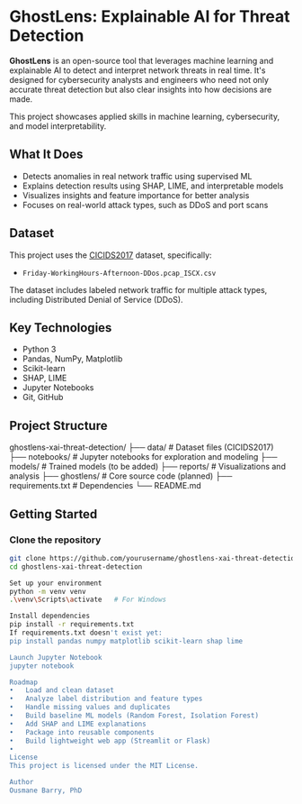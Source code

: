 # GhostLens: Explainable AI for Threat Detection

**GhostLens** is an open-source tool that leverages machine learning and explainable AI to detect and interpret network threats in real time. It's designed for cybersecurity analysts and engineers who need not only accurate threat detection but also clear insights into how decisions are made.

This project showcases applied skills in machine learning, cybersecurity, and model interpretability.

## What It Does

- Detects anomalies in real network traffic using supervised ML
- Explains detection results using SHAP, LIME, and interpretable models
- Visualizes insights and feature importance for better analysis
- Focuses on real-world attack types, such as DDoS and port scans

## Dataset

This project uses the [CICIDS2017](https://www.unb.ca/cic/datasets/ids-2017.html) dataset, specifically:

- `Friday-WorkingHours-Afternoon-DDos.pcap_ISCX.csv`

The dataset includes labeled network traffic for multiple attack types, including Distributed Denial of Service (DDoS).

## Key Technologies

- Python 3
- Pandas, NumPy, Matplotlib
- Scikit-learn
- SHAP, LIME
- Jupyter Notebooks
- Git, GitHub

## Project Structure
ghostlens-xai-threat-detection/
├── data/ # Dataset files (CICIDS2017)
├── notebooks/ # Jupyter notebooks for exploration and modeling
├── models/ # Trained models (to be added)
├── reports/ # Visualizations and analysis
├── ghostlens/ # Core source code (planned)
├── requirements.txt # Dependencies
└── README.md

## Getting Started

### Clone the repository

```bash
git clone https://github.com/yourusername/ghostlens-xai-threat-detection.git
cd ghostlens-xai-threat-detection

Set up your environment
python -m venv venv
.\venv\Scripts\activate   # For Windows

Install dependencies
pip install -r requirements.txt
If requirements.txt doesn't exist yet:
pip install pandas numpy matplotlib scikit-learn shap lime

Launch Jupyter Notebook
jupyter notebook

Roadmap
•	Load and clean dataset
•	Analyze label distribution and feature types
•	Handle missing values and duplicates
•	Build baseline ML models (Random Forest, Isolation Forest)
•	Add SHAP and LIME explanations
•	Package into reusable components
•	Build lightweight web app (Streamlit or Flask)
•	
License
This project is licensed under the MIT License.

Author
Ousmane Barry, PhD

